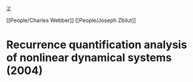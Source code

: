 [🇿](zotero://select/library/items/W7JUKXR5)

[[People/Charles Webber]] [[People/Joseph Zbilut]] 
# Recurrence quantification analysis of nonlinear dynamical systems (2004)

